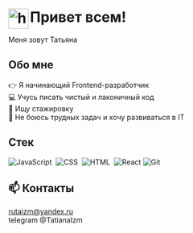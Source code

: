 # Привет всем! <img alt="handwavegif" src="https://user-images.githubusercontent.com/39513876/112366216-8cfe7400-8cfe-11eb-8116-7d3dbae20e97.gif" width='40' align="left"/>
Меня зовут Татьяна

## Обо мне
👉&nbsp;Я начинающий Frontend-разработчик\
💻 Учусь писать чистый и лаконичный код\
👀&nbsp;Ищу стажировку\
🙋&nbsp;Не боюсь трудных задач и хочу развиваться в IT

## Стек
![JavaScript](https://img.shields.io/badge/-JavaScript-05122A?style=flat&logo=javascript)&nbsp;
![CSS](https://img.shields.io/badge/-CSS-05122A?style=flat&logo=CSS3&logoColor=1572B6)&nbsp;
![HTML](https://img.shields.io/badge/-HTML-05122A?style=flat&logo=HTML5)&nbsp;
![React](https://img.shields.io/badge/-React-000?&logo=React)
![Git](https://img.shields.io/badge/-Git-05122A?style=flat&logo=git)&nbsp;

## 📫 Контакты
rutaizm@yandex.ru\
telegram @TatianaIzm

<!--
**rutaizm/rutaizm** is a ✨ _special_ ✨ repository because its `README.md` (this file) appears on your GitHub profile.

Here are some ideas to get you started:

- 🔭 I’m currently working on ...
- 🌱 I’m currently learning ...
- 👯 I’m looking to collaborate on ...
- 🤔 I’m looking for help with ...
- 💬 Ask me about ...
- 📫 How to reach me: ...
- 😄 Pronouns: ...
- ⚡ Fun fact: ...
-->
